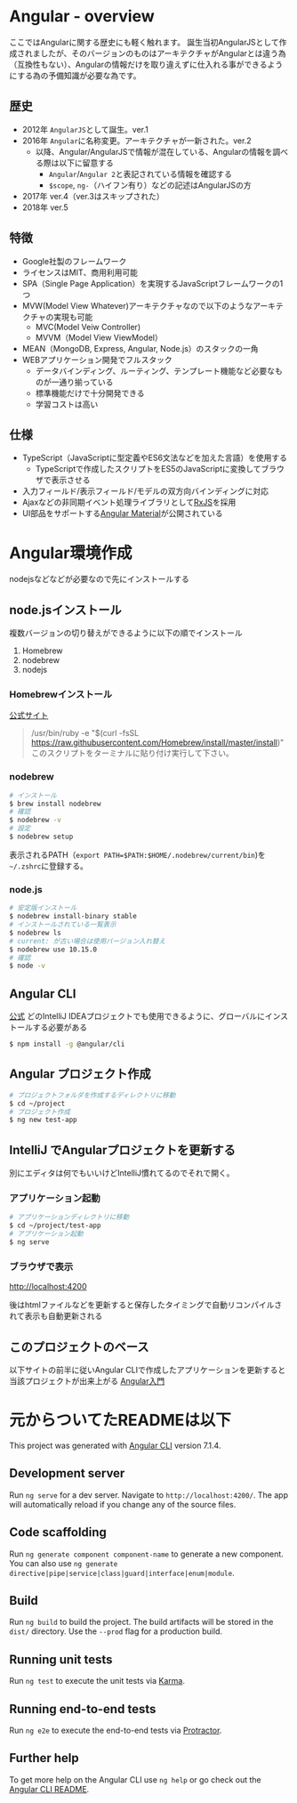 # Angular - overview
ここではAngularに関する歴史にも軽く触れます。
誕生当初AngularJSとして作成されましたが、そのバージョンのものはアーキテクチャがAngularとは違う為（互換性もない）、Angularの情報だけを取り違えずに仕入れる事ができるようにする為の予備知識が必要な為です。

## 歴史
- 2012年 `AngularJS`として誕生。ver.1
- 2016年 `Angular`に名称変更。アーキテクチャが一新された。ver.2
  - 以降、Angular/AngularJSで情報が混在している、Angularの情報を調べる際は以下に留意する
    - `Angular`/`Angular 2`と表記されている情報を確認する
    - `$scope`, `ng-`（ハイフン有り）などの記述はAngularJSの方
- 2017年 ver.4（ver.3はスキップされた）
- 2018年 ver.5

## 特徴
- Google社製のフレームワーク
- ライセンスはMIT、商用利用可能
- SPA（Single Page Application）を実現するJavaScriptフレームワークの1つ
- MVW(Model View Whatever)アーキテクチャなので以下のようなアーキテクチャの実現も可能
  - MVC(Model Veiw Controller)
  - MVVM（Model View ViewModel）
- MEAN（MongoDB, Express, Angular, Node.js）のスタックの一角
- WEBアプリケーション開発でフルスタック
  - データバインディング、ルーティング、テンプレート機能など必要なものが一通り揃っている
  - 標準機能だけで十分開発できる
  - 学習コストは高い

## 仕様
- TypeScript（JavaScriptに型定義やES6文法などを加えた言語）を使用する
  - TypeScriptで作成したスクリプトをES5のJavaScriptに変換してブラウザで表示させる
- 入力フィールド/表示フィールド/モデルの双方向バインディングに対応
- Ajaxなどの非同期イベント処理ライブラリとして[RxJS](https://rxjs-dev.firebaseapp.com/)を採用
- UI部品をサポートする[Angular Material](https://material.angular.io/)が公開されている

# Angular環境作成

nodejsなどなどが必要なので先にインストールする
## node.jsインストール
複数バージョンの切り替えができるように以下の順でインストール
1. Homebrew
2. nodebrew
3. nodejs

### Homebrewインストール
[公式サイト](https://brew.sh/index_ja)
> /usr/bin/ruby -e "$(curl -fsSL https://raw.githubusercontent.com/Homebrew/install/master/install)"
> このスクリプトをターミナルに貼り付け実行して下さい。

### nodebrew
```sh
# インストール
$ brew install nodebrew
# 確認
$ nodebrew -v
# 設定
$ nodebrew setup
```
表示されるPATH（`export PATH=$PATH:$HOME/.nodebrew/current/bin`)を`~/.zshrc`に登録する。

### node.js
```sh
# 安定版インストール
$ nodebrew install-binary stable
# インストールされている一覧表示
$ nodebrew ls
# current: が古い場合は使用バージョン入れ替え
$ nodebrew use 10.15.0
# 確認
$ node -v
```

## Angular CLI
[公式](https://cli.angular.io/)
どのIntelliJ IDEAプロジェクトでも使用できるように、グローバルにインストールする必要がある
```sh
$ npm install -g @angular/cli
```

## Angular プロジェクト作成
```sh
# プロジェクトフォルダを作成するディレクトリに移動
$ cd ~/project
# プロジェクト作成
$ ng new test-app
```

## IntelliJ でAngularプロジェクトを更新する
別にエディタは何でもいいけどIntelliJ慣れてるのでそれで開く。
### アプリケーション起動
```sh
# アプリケーションディレクトリに移動
$ cd ~/project/test-app
# アプリケーション起動
$ ng serve
```

### ブラウザで表示
[http://localhost:4200](http://localhost:4200)

後はhtmlファイルなどを更新すると保存したタイミングで自動リコンパイルされて表示も自動更新される

## このプロジェクトのベース
以下サイトの前半に従いAngular CLIで作成したアプリケーションを更新すると当該プロジェクトが出来上がる
[Angular入門](http://www.tohoho-web.com/ex/angular.html)


# 元からついてたREADMEは以下

This project was generated with [Angular CLI](https://github.com/angular/angular-cli) version 7.1.4.

## Development server

Run `ng serve` for a dev server. Navigate to `http://localhost:4200/`. The app will automatically reload if you change any of the source files.

## Code scaffolding

Run `ng generate component component-name` to generate a new component. You can also use `ng generate directive|pipe|service|class|guard|interface|enum|module`.

## Build

Run `ng build` to build the project. The build artifacts will be stored in the `dist/` directory. Use the `--prod` flag for a production build.

## Running unit tests

Run `ng test` to execute the unit tests via [Karma](https://karma-runner.github.io).

## Running end-to-end tests

Run `ng e2e` to execute the end-to-end tests via [Protractor](http://www.protractortest.org/).

## Further help

To get more help on the Angular CLI use `ng help` or go check out the [Angular CLI README](https://github.com/angular/angular-cli/blob/master/README.md).
